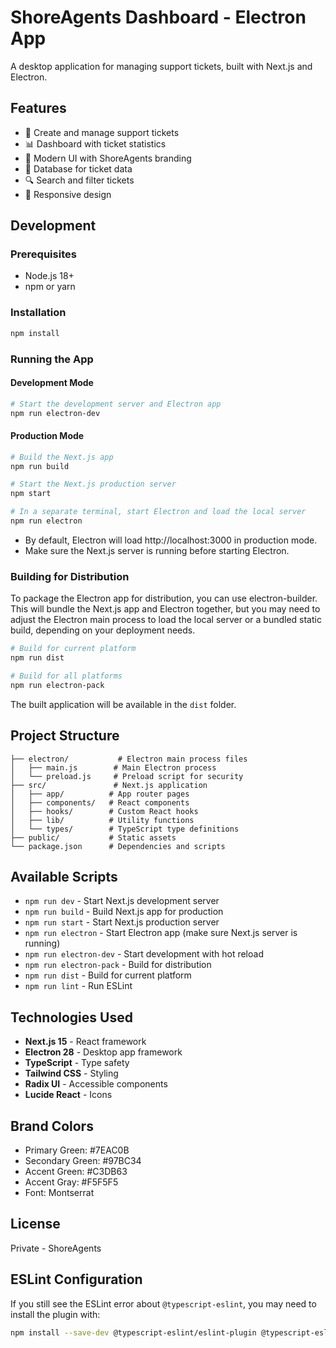 # ShoreAgents Dashboard - Electron App

A desktop application for managing support tickets, built with Next.js and Electron.

## Features

- 🎫 Create and manage support tickets
- 📊 Dashboard with ticket statistics
- 🎨 Modern UI with ShoreAgents branding
- 💾 Database for ticket data
- 🔍 Search and filter tickets
- 📱 Responsive design

## Development

### Prerequisites

- Node.js 18+ 
- npm or yarn

### Installation

```bash
npm install
```

### Running the App

#### Development Mode
```bash
# Start the development server and Electron app
npm run electron-dev
```

#### Production Mode
```bash
# Build the Next.js app
npm run build

# Start the Next.js production server
npm start

# In a separate terminal, start Electron and load the local server
npm run electron
```

- By default, Electron will load http://localhost:3000 in production mode.
- Make sure the Next.js server is running before starting Electron.

### Building for Distribution

To package the Electron app for distribution, you can use electron-builder. This will bundle the Next.js app and Electron together, but you may need to adjust the Electron main process to load the local server or a bundled static build, depending on your deployment needs.

```bash
# Build for current platform
npm run dist

# Build for all platforms
npm run electron-pack
```

The built application will be available in the `dist` folder.

## Project Structure

```
├── electron/           # Electron main process files
│   ├── main.js        # Main Electron process
│   └── preload.js     # Preload script for security
├── src/               # Next.js application
│   ├── app/          # App router pages
│   ├── components/   # React components
│   ├── hooks/        # Custom React hooks
│   ├── lib/          # Utility functions
│   └── types/        # TypeScript type definitions
├── public/           # Static assets
└── package.json      # Dependencies and scripts
```

## Available Scripts

- `npm run dev` - Start Next.js development server
- `npm run build` - Build Next.js app for production
- `npm run start` - Start Next.js production server
- `npm run electron` - Start Electron app (make sure Next.js server is running)
- `npm run electron-dev` - Start development with hot reload
- `npm run electron-pack` - Build for distribution
- `npm run dist` - Build for current platform
- `npm run lint` - Run ESLint

## Technologies Used

- **Next.js 15** - React framework
- **Electron 28** - Desktop app framework
- **TypeScript** - Type safety
- **Tailwind CSS** - Styling
- **Radix UI** - Accessible components
- **Lucide React** - Icons

## Brand Colors

- Primary Green: #7EAC0B
- Secondary Green: #97BC34
- Accent Green: #C3DB63
- Accent Gray: #F5F5F5
- Font: Montserrat

## License

Private - ShoreAgents

## ESLint Configuration

If you still see the ESLint error about `@typescript-eslint`, you may need to install the plugin with:

```bash
npm install --save-dev @typescript-eslint/eslint-plugin @typescript-eslint/parser
```

